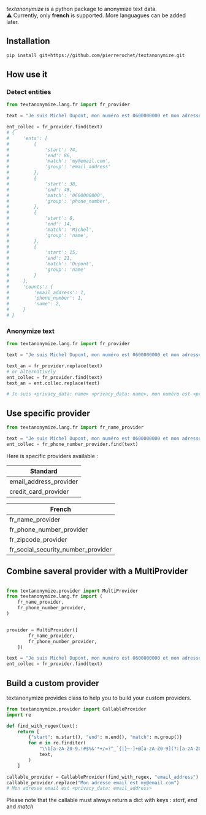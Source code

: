 _textanonymize_ is a python package to anonymize text data.  
⚠ Currently, only __french__ is supported. More languagues can be added later. 


## Installation

```bash
pip install git+https://github.com/pierrerochet/textanonymize.git
```

## How use it


### Detect entities


```python
from textanonymize.lang.fr import fr_provider

text = "Je suis Michel Dupont, mon numéro est 0600000000 et mon adresse email est my@email.com"

ent_collec = fr_provider.find(text)
# {
#     'ents': [
#         {
#             'start': 74, 
#             'end': 86, 
#             'match': 'my@email.com', 
#             'group': 'email_address'
#         }, 
#         {
#             'start': 38, 
#             'end': 48, 
#             'match': '0600000000', 
#             'group': 'phone_number',
#         }, 
#         {
#             'start': 8, 
#             'end': 14, 
#             'match': 'Michel', 
#             'group': 'name',
#         }, 
#         {
#             'start': 15, 
#             'end': 21, 
#             'match': 'Dupont', 
#             'group': 'name'
#         }
#     ], 
#     'counts': {
#         'email_address': 1, 
#         'phone_number': 1, 
#         'name': 2,
#     }
# }

```

### Anonymize text

```python
from textanonymize.lang.fr import fr_provider

text = "Je suis Michel Dupont, mon numéro est 0600000000 et mon adresse email est my@email.com"

text_an = fr_provider.replace(text)
# or alternatively
ent_collec = fr_provider.find(text)
text_an = ent.collec.replace(text)

# Je suis <privacy_data: name> <privacy_data: name>, mon numéro est <privacy_data: phone_number> et mon adresse email est <privacy_data: email_address>
```



## Use specific provider

```python
from textanonymize.lang.fr import fr_name_provider

text = "Je suis Michel Dupont, mon numéro est 0600000000 et mon adresse email est my@email.com"
ent_collec = fr_phone_number_provider.find(text)
```

Here is specific providers available :


| Standard |
| ------------- |
| email_address_provider |
| credit_card_provider |



| French |
| ------------- |
| fr_name_provider |
| fr_phone_number_provider |
| fr_zipcode_provider | 
| fr_social_security_number_provider |


## Combine saveral provider with a MultiProvider

```python

from textanonymize.provider import MultiProvider
from textanonymize.lang.fr import (
    fr_name_provider,
    fr_phone_number_provider,
)


provider = MultiProvider([
        fr_name_provider,
        fr_phone_number_provider,
    ])

text = "Je suis Michel Dupont, mon numéro est 0600000000 et mon adresse email est my@email.com"
ent_collec = fr_provider.find(text)
```



## Build a custom provider

textanonymize provides class to help you to build your custom providers.

```python
from textanonymize.provider import CallableProvider
import re

def find_with_regex(text):
    return [
        {"start": m.start(), "end": m.end(), "match": m.group()}
        for m in re.finditer(
            "\\b[a-zA-Z0-9.!#$%&'*+/=?^_`{|}~-]+@[a-zA-Z0-9](?:[a-zA-Z0-9-]{0,61}[a-zA-Z0-9])?(?:\\.[a-zA-Z0-9](?:[a-zA-Z0-9-]{0,61}[a-zA-Z0-9])?)*\\b",
            text,
        )
    ]

callable_provider = CallableProvider(find_with_regex, "email_address")
callable_provider.replace("Mon adresse email est my@email.com")
# Mon adresse email est <privacy_data: email_address>
```

Please note that the callable must always return a dict with keys : _start_, _end_ and _match_


